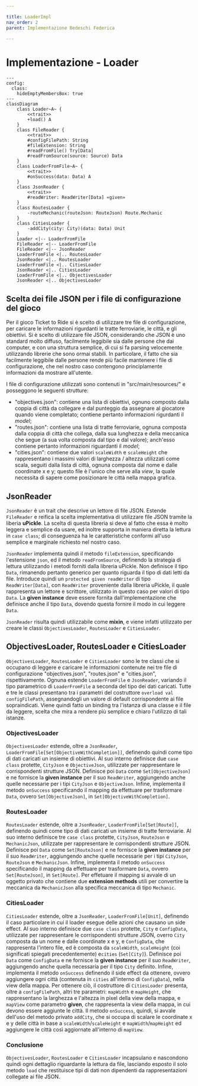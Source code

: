 ```yaml
---

title: LoaderImpl
nav_order: 2
parent: Implementazione Bedeschi Federica

---
```


# Implementazione - Loader

```mermaid
---
config:
  class:
    hideEmptyMembersBox: true
---
classDiagram
    class Loader~A~ {
        <<trait>>
        +load() A
    }
    class FileReader {
        <<trait>>
        #configFilePath: String
        #fileExtension: String
        #readFromFile() Try[Data]
        #readFromSource(source: Source) Data
    }
    class LoaderFromFile~A~ {
        <<trait>>
        #onSuccess(data: Data) A
    }
    class JsonReader {
        <<trait>>
        #readWriter: ReadWriter[Data] «given»
    }
    class RoutesLoader {
        -routeMechanic(routeJson: RouteJson) Route.Mechanic
    }
    class CitiesLoader {
        -addCity(city: City)(data: Data) Unit
    }
    Loader <|-- LoaderFromFile
    FileReader <|-- LoaderFromFile
    FileReader <|-- JsonReader
    LoaderFromFile <|.. RoutesLoader
    JsonReader <|.. RoutesLoader
    LoaderFromFile <|.. CitiesLoader
    JsonReader <|.. CitiesLoader
    LoaderFromFile <|.. ObjectivesLoader
    JsonReader <|.. ObjectivesLoader
```

## Scelta dei file JSON per i file di configurazione del gioco

Per il gioco Ticket to Ride si è scelto di utilizzare tre file di configurazione, per caricare le informazioni
rigurdanti le tratte ferroviarie, le città, e gli obiettivi. Si è scelto di utilizzare file JSON, considerando che
JSON è uno standard molto diffuso, facilmente leggibile sia dalle persone che dai computer, e con una struttura
semplice, di cui si fa parsing velocemente utilizzando librerie che sono ormai stabili. In particolare, il fatto che sia
facilmente leggibile dalle persone rende più facile mantenere i file di configurazione, che nel nostro caso contengono
principlamente informazioni da mostrare all'utente.

I file di configurazione utilizzati sono contenuti in "src/main/resources/" e posseggono le seguenti strutture:
- "objectives.json": contiene una lista di obiettivi, ognuno composto dalla coppia di città da collegare e dal
punteggio da assegnare al giocatore quando viene completato; contiene pertanto informazioni rigurdanti il *model*;
- "routes.json": contiene una lista di tratte ferroviarie, ognuna composta dalla coppia di città che collega, dalla
sua lunghezza e della meccanica che segue (a sua volta composta dal tipo e dal valore); anch'esso contiene pertanto
informazioni riguardanti il *model*;
- "cities.json": contiene due valori `scaleWidth` e `scaleHeight` che rappresentano i massimi valori di larghezza /
altezza utilizzati come scala, seguiti dalla lista di città, ognuna composta dal nome e dalle coordinate x e y; questo
file è l'unico che serve alla *view*, la quale necessita di sapere come posizionare le città nella mappa grafica.

## JsonReader

`JsonReader` è un trait che descrive un lettore di file JSON. Estende `FileReader` e reifica la scelta implementativa di
utilizzare file JSON tramite la liberia **uPickle**. La scelta di questa libreria si deve al fatto che essa è molto
leggera e semplice da usare, ed inoltre supporta in maniera diretta la lettura in `case class`; di conseguenza ha le
caratteristiche conformi all'uso semplice e marginale richiesto nel nostro caso.

`JsonReader` implementa quindi il metodo `fileExtension`, specificando l'estensione `json`, ed il metodo
`readFromSource`, definendo la strategia di lettura utilizzando i metodi forniti dalla libreria uPickle. Non definisce
il tipo `Data`, rimanendo pertanto generico per quanto riguarda il tipo di dati letti da file. Introduce quindi un
`protected given readWriter` di tipo `ReadWriter[Data]`, con `ReadWriter` proveniente dalla libreria uPickle, il quale
rappresenta un lettore e scrittore, utilizzato in questo caso per valori di tipo `Data`. La **given instance** deve
essere fornita dall'implementazione che definisce anche il tipo `Data`, dovendo questa fornire il modo in cui leggere
`Data`.

`JsonReader` risulta quindi utilizzabile come **mixin**, e viene infatti utilizzato per creare le classi
`ObjectivesLoader`, `RoutesLoader` e `CitiesLoader`.

## ObjectivesLoader, RoutesLoader e CitiesLoader

`ObjectivesLoader`, `RoutesLoader` e `CitiesLoader` sono le tre classi che si occupano di leggere e caricare le
informazioni contenute nei tre file di configurazione "objectives.json", "routes.json" e "cities.json", rispettivamente.
Ognuna estende `LoaderFromFile` e `JsonReader`, variando il tipo parametrico di `LoaderFromFile` a seconda del tipo dei
dati caricati. Tutte e tre le classi presentano tra i parametri del costruttore `overload val configFilePath`,
assegnandogli un valore di default corrispondente ai file sopraindicati. Viene quindi fatto un binding tra l'istanza
di una classe e il file da leggere, scelta che mira a rendere più semplice e chiaro l'utilizzo di tali istanze.

### ObjectivesLoader

`ObjectivesLoader` estende, oltre a `JsonReader`, `LoaderFromFile[Set[ObjectiveWithCompletion]]`, definendo quindi come
tipo di dati caricati un insieme di obiettivi. Al suo interno definisce due `case class` protette, `CityJson` e
`ObjectiveJson`, utilizzate per rappresentare le corrispondenti strutture JSON. Definisce poi `Data` come
`Set[ObjectiveJson]` e ne fornisce la **given instance** per il suo `ReadWriter`, aggiungendo anche quelle necessarie
per i tipi `CityJson` e `ObjectiveJson`. Infine, implementa il metodo `onSuccess` specificando il mapping da effettuare
per trasformare `Data`, ovvero `Set[ObjectiveJson]`, in `Set[ObjectiveWithCompletion]`.

### RoutesLoader

`RoutesLoader` estende, oltre a `JsonReader`, `LoaderFromFile[Set[Route]]`, definendo quindi come tipo di dati caricati
un insieme di tratte ferroviarie. Al suo interno definisce tre `case class` protette, `CityJson`, `RouteJson` e
`MechanicJson`, utilizzate per rappresentare le corrispondenti strutture JSON. Definisce poi `Data` come
`Set[RouteJson]` e ne fornisce la **given instance** per il suo `ReadWriter`, aggiungendo anche quelle necessarie
per i tipi `CityJson`, `RouteJson` e `MechanicJson`. Infine, implementa il metodo `onSuccess` specificando il mapping da
effettuare per trasformare `Data`, ovvero `Set[RouteJson]`, in `Set[Route]`. Per effetuare il mapping si avvale di un
oggetto privato che contiene due **extension methods** utili per convertire la meccanica da `MechanicJson` alla
specifica meccanica di tipo `Mechanic`.

### CitiesLoader

`CitiesLoader` estende, oltre a `JsonReader`, `LoaderFromFile[Unit]`, definendo il caso particolare in cui il loader
esegue delle azioni che causano un side effect. Al suo interno definisce due `case class` protette, `City` e
`ConfigData`, utilizzate per rappresentare le corrispondenti strutture JSON, overro `City` composta da un nome e dalle
coordinate x e y, e `ConfigData`, che rappresenta l'intero file, ed è composta da `scaleWidth`, `scaleHeight` (coi
significati spiegati precedentemente) e`cities` (`Set[City]`). Definisce poi `Data` come `ConfigData` e ne fornisce la
**given instance** per il suo `ReadWriter`, aggiungendo anche quella necessaria per il tipo `City` definito. Infine,
implementa il metodo `onSuccess` definendo il side effect da ottenere, ovvero aggiungere ogni città (contenuta in
`cities` all'interno di `ConfigData`), nella view della mappa. Per ottenere ciò, il costruttore di `CitiesLoader`
presenta, oltre a `configFilePath`, altri tre parametri: `mapWidth` e `mapHeight`, che rappresentano la larghezza e
l'altezza in pixel della view della mappa, e `mapView` come parametro **given**, che rappresenta la view della mappa, in
cui devono essere aggiunte le città. Il metodo `onSuccess`, quindi, si avvale dell'uso del metodo privato `addCity`, che
si occupa di scalare le coordinate x e y delle città in base a `scaleWidth`/`scaleHeight` e `mapWidth`/`mapHeight` ed
aggiungere le città così aggiornate all'interno di `mapView`.

### Conclusione

`ObjectivesLoader`, `RoutesLoader` e `CitiesLoader` incapsulano e nascondono quindi ogni dettaglio riguardante la
lettura da file, lasciando esposto il solo metodo `load` che restituisce tipi di dati non dipendenti da rappresentazioni
collegate ai file JSON.